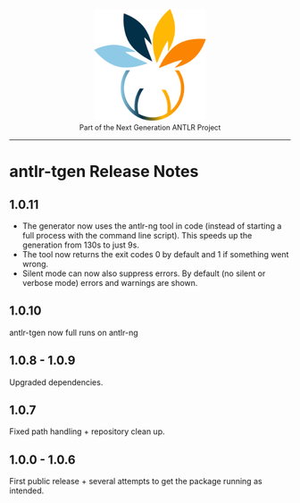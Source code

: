 <p align="center">
<img src="https://raw.githubusercontent.com/mike-lischke/website-antlr-ng/main/src/assets/images/antlr-ng-logo5.svg" title="ANTLR Next Generation" alt="antlr-ng the parser generator" height="200"/><br/>
<label style="font-size: 90%">Part of the Next Generation ANTLR Project</label>
</p>
<hr />


# antlr-tgen Release Notes

## 1.0.11

- The generator now uses the antlr-ng tool in code (instead of starting a full process with the command line script). This speeds up the generation from 130s to just 9s.
- The tool now returns the exit codes 0 by default and 1 if something went wrong.
- Silent mode can now also suppress errors. By default (no silent or verbose mode) errors and warnings are shown.

## 1.0.10

antlr-tgen now full runs on antlr-ng

## 1.0.8 - 1.0.9

Upgraded dependencies.

## 1.0.7

Fixed path handling + repository clean up.

## 1.0.0 - 1.0.6

First public release + several attempts to get the package running as intended.
